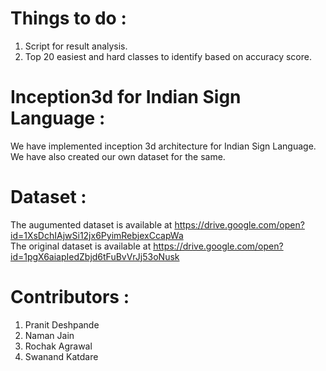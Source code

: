 # Things to do :
1. Script for result analysis.<br>
2. Top 20 easiest and hard classes to identify based on accuracy score.

# Inception3d for Indian Sign Language :
We have implemented inception 3d architecture for Indian Sign Language. We have also created our own dataset for the same.

# Dataset :
The augumented dataset is available at https://drive.google.com/open?id=1XsDchIAjwSi12jx6PyimRebjexCcapWa  
The original dataset is available at https://drive.google.com/open?id=1pgX6aiapIedZbjd6tFuBvVrJj53oNusk

# Contributors :
1. Pranit Deshpande
2. Naman Jain
3. Rochak Agrawal
4. Swanand Katdare 
